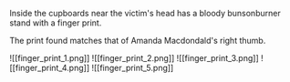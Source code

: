 Inside the cupboards near the victim's head has a bloody bunsonburner stand with a finger print.

The print found matches that of Amanda Macdondald's right thumb.

![[finger_print_1.png]]
![[finger_print_2.png]]
![[finger_print_3.png]]
![[finger_print_4.png]]
![[finger_print_5.png]]